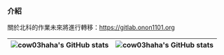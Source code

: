 ### 介紹
關於北科的作業未來將進行轉移：https://gitlab.onon1101.org


|![cow03haha's GitHub stats](https://github-readme-stats-onon1101.vercel.app/api?username=onon1101&theme=dark)|![cow03haha's GitHub stats](https://github-readme-stats-onon1101.vercel.app/api/top-langs/?username=onon1101&layout=compact&theme=dark&hide=html,css)|
| ------------- | ------------- |
